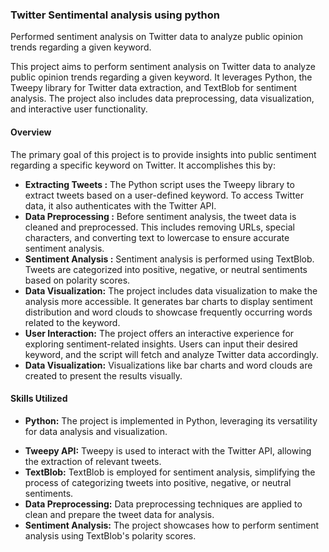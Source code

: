 ### Twitter Sentimental analysis using python

Performed sentiment analysis on Twitter data to analyze public opinion trends regarding a given keyword.

This project aims to perform sentiment analysis on Twitter data to analyze public opinion trends regarding a given keyword. It leverages Python, the Tweepy library for Twitter data extraction, and TextBlob for sentiment analysis. The project also includes data preprocessing, data visualization, and interactive user functionality.

#### Overview
The primary goal of this project is to provide insights into public sentiment regarding a specific keyword on Twitter. It accomplishes this by:

* __Extracting Tweets :__ The Python script uses the Tweepy library to extract tweets based on a user-defined keyword. To access Twitter data, it also authenticates with the Twitter API.
* __Data Preprocessing :__ Before sentiment analysis, the tweet data is cleaned and preprocessed. This includes removing URLs, special characters, and converting text to lowercase to ensure accurate sentiment analysis.
* __Sentiment Analysis :__ Sentiment analysis is performed using TextBlob. Tweets are categorized into positive, negative, or neutral sentiments based on polarity scores.
* __Data Visualization:__ The project includes data visualization to make the analysis more accessible. It generates bar charts to display sentiment distribution and word clouds to showcase frequently occurring words related to the keyword.
* __User Interaction:__ The project offers an interactive experience for exploring sentiment-related insights. Users can input their desired keyword, and the script will fetch and analyze Twitter data accordingly.
* __Data Visualization:__ Visualizations like bar charts and word clouds are created to present the results visually.

#### Skills Utilized
- __Python:__ The project is implemented in Python, leveraging its versatility for data analysis and visualization.
* __Tweepy API:__ Tweepy is used to interact with the Twitter API, allowing the extraction of relevant tweets.
* __TextBlob:__ TextBlob is employed for sentiment analysis, simplifying the process of categorizing tweets into positive, negative, or neutral sentiments.
* __Data Preprocessing:__ Data preprocessing techniques are applied to clean and prepare the tweet data for analysis.
* __Sentiment Analysis:__ The project showcases how to perform sentiment analysis using TextBlob's polarity scores.
